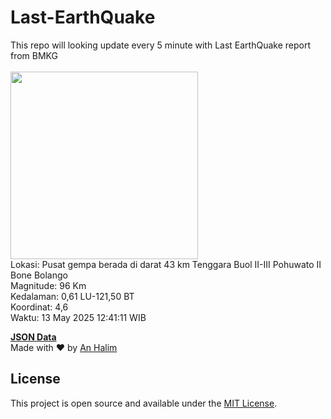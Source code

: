 # Last-EarthQuake
This repo will looking update every 5 minute with Last EarthQuake report from BMKG
<br>
<br>
<img src="undefined" width="300"/>
<br>
Lokasi: Pusat gempa berada di darat 43 km Tenggara Buol  II-III Pohuwato II Bone Bolango <br>
Magnitude: 96 Km <br>
Kedalaman: 0,61 LU-121,50 BT <br>
Koordinat: 4,6 <br>
Waktu: 13 May 2025 12:41:11 WIB <br>

<a href="./data/data.json">**JSON Data**</a>
<br>
Made with ❤️ by <a href="https://github.com/an-halim">An Halim</a>
## License

This project is open source and available under the [MIT License](LICENSE).
